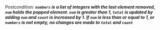 Postcondition: ***`numbers` is a list of integers with the last element removed, `num` holds the popped element. `num` is greater than 1, `total` is updated by adding `num` and `count` is increased by 1. If `num` is less than or equal to 1, or `numbers` is not empty, no changes are made to `total` and `count`***